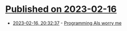 # [Published on 2023-02-16](index.md)

* [2023-02-16, 20:32:37](https://news.ycombinator.com/item?id=34825565) - [Programming AIs worry me](https://buttondown.email/hillelwayne/archive/programming-ais-worry-me/)
